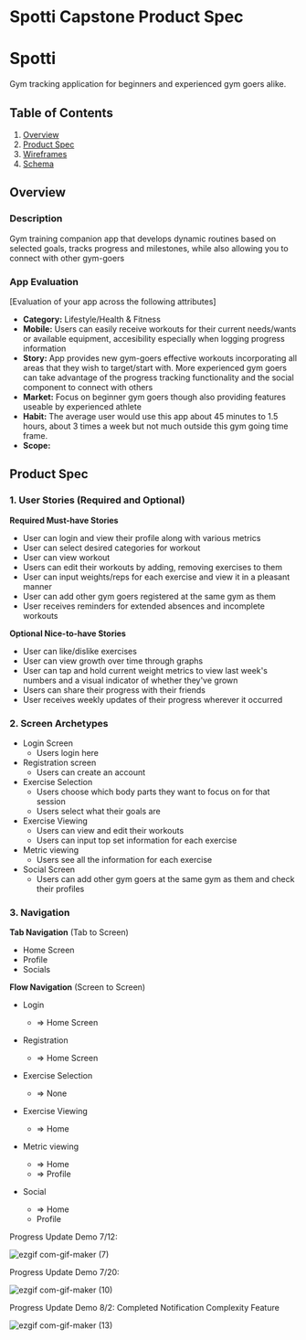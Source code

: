 Spotti Capstone Product Spec
===
# Spotti
Gym tracking application for beginners and experienced gym goers alike.

## Table of Contents
1. [Overview](#Overview)
1. [Product Spec](#Product-Spec)
1. [Wireframes](#Wireframes)
2. [Schema](#Schema)

## Overview
### Description
Gym training companion app that develops dynamic routines based on selected goals, tracks progress and milestones, while also allowing you to connect with other gym-goers

### App Evaluation
[Evaluation of your app across the following attributes]
- **Category:** Lifestyle/Health & Fitness
- **Mobile:** Users can easily receive workouts for their current needs/wants or available equipment, accesibility especially when logging progress information
- **Story:** App provides new gym-goers effective workouts incorporating all areas that they wish to target/start with. More experienced gym goers can take advantage of the progress tracking functionality and the social component to connect with others
- **Market:** Focus on beginner gym goers though also providing features useable by experienced athlete 
- **Habit:** The average user would use this app about 45 minutes to 1.5 hours, about 3 times a week but not much outside this gym going time frame. 
- **Scope:**

## Product Spec

### 1. User Stories (Required and Optional)

**Required Must-have Stories**

* User can login and view their profile along with various metrics
* User can select desired categories for workout
* User can view workout
* Users can edit their workouts by adding, removing exercises to them
* User can input weights/reps for each exercise and view it in a pleasant manner
* User can add other gym goers registered at the same gym as them
* User receives reminders for extended absences and incomplete workouts 

**Optional Nice-to-have Stories**

* User can like/dislike exercises
* User can view growth over time through graphs
* User can tap and hold current weight metrics to view last week's numbers and a visual indicator of whether they've grown
* Users can share their progress with their friends
* User receives weekly updates of their progress wherever it occurred


### 2. Screen Archetypes

* Login Screen
   * Users login here
* Registration screen
   * Users can create an account
* Exercise Selection
    * Users choose which body parts they want to focus on for that session
    * Users select what their goals are
* Exercise Viewing
    * Users can view and edit their workouts
    * Users can input top set information for each exercise
* Metric viewing
    * Users see all the information for each exercise
* Social Screen
    * Users can add other gym goers at the same gym as them and check their profiles


### 3. Navigation

**Tab Navigation** (Tab to Screen)

* Home Screen
* Profile
* Socials

**Flow Navigation** (Screen to Screen)

* Login
   * => Home Screen
  
* Registration
   * => Home Screen
* Exercise Selection
    * => None
* Exercise Viewing
    * => Home
* Metric viewing
    * => Home
    * => Profile
* Social
    * => Home
    * Profile

Progress Update Demo 7/12:


![ezgif com-gif-maker (7)](https://user-images.githubusercontent.com/74148230/178561373-bf8446ec-5702-46c4-9b9e-02e54269b70f.gif)

Progress Update Demo 7/20:

![ezgif com-gif-maker (10)](https://user-images.githubusercontent.com/74148230/180091232-da3dceec-1d7d-4c2f-ace0-75fb60b61400.gif)

Progress Update Demo 8/2: Completed Notification Complexity Feature

![ezgif com-gif-maker (13)](https://user-images.githubusercontent.com/74148230/182494648-9089e1fb-1dcc-4048-9f6f-5af82254b81d.gif)


